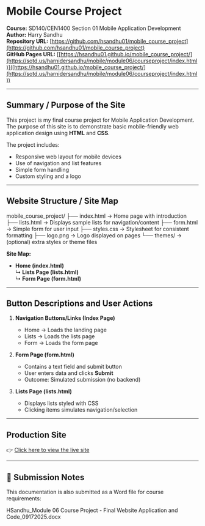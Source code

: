 #  Mobile Course Project

**Course:** SD140/CEN1400 Section 01 Mobile Application Development  
**Author:** Harry Sandhu  
**Repository URL:** [https://github.com/hsandhu01/mobile_course_project](https://github.com/hsandhu01/mobile_course_project)  
**GitHub Pages URL:** [[https://hsandhu01.github.io/mobile_course_project/](https://sotd.us/harnidersandhu/mobile/module06/courseproject/index.html)]([https://hsandhu01.github.io/mobile_course_project/](https://sotd.us/harnidersandhu/mobile/module06/courseproject/index.html))

---

## Summary / Purpose of the Site
This project is my final course project for Mobile Application Development.  
The purpose of this site is to demonstrate basic mobile-friendly web application design using **HTML** and **CSS**.  

The project includes:
- Responsive web layout for mobile devices  
- Use of navigation and list features  
- Simple form handling  
- Custom styling and a logo  

---

##  Website Structure / Site Map
mobile_course_project/
├── index.html → Home page with introduction
├── lists.html → Displays sample lists for navigation/content
├── form.html → Simple form for user input
├── styles.css → Stylesheet for consistent formatting
├── logo.png → Logo displayed on pages
└── themes/ → (optional) extra styles or theme files


**Site Map:**
- **Home (index.html)**  
  ↳ **Lists Page (lists.html)**  
  ↳ **Form Page (form.html)**  

---

## Button Descriptions and User Actions
1. **Navigation Buttons/Links (Index Page)**  
   - Home → Loads the landing page  
   - Lists → Loads the lists page  
   - Form → Loads the form page  

2. **Form Page (form.html)**  
   - Contains a text field and submit button  
   - User enters data and clicks **Submit**  
   - Outcome: Simulated submission (no backend)  

3. **Lists Page (lists.html)**  
   - Displays lists styled with CSS  
   - Clicking items simulates navigation/selection  

---

## Production Site
👉 [Click here to view the live site]([https://hsandhu01.github.io/mobile_course_project/](https://sotd.us/harnidersandhu/mobile/module06/courseproject/index.html))

---

## 🔹 Submission Notes
This documentation is also submitted as a Word file for course requirements:  

HSandhu_Module 06 Course Project - Final Website Application and Code_09172025.docx
